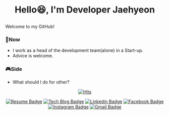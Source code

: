 <h1 align="center">
  
  Hello😆, I'm Developer Jaehyeon
  
</h1>

<p align="center">
  
  Welcome to my GitHub!
  
</p>

### 🎫Now

  * I work as a head of the development team(alone) in a Start-up.
  * Advice is welcome.
<!--   * 사용 도구? -->

### 🎮Side
  * What should I do for other?

<div align="center">
  
  [![Hits](https://hits.seeyoufarm.com/api/count/incr/badge.svg?url=https%3A%2F%2Fgithub.com%2Fcodingator&count_bg=%23A260E3&title_bg=%23555555&icon=&icon_color=%23E7E7E7&title=hits&edge_flat=false)](https://hits.seeyoufarm.com)
  
</div>

<div align="center">
  
  [![Resume Badge](http://img.shields.io/badge/-Resume-black?style=flat-square&logo=Notion&link=https://www.notion.so/devjhl/3836be66a99a4768a6bdfd44935787c5)](https://www.notion.so/devjhl/3836be66a99a4768a6bdfd44935787c5)
  [![Tech Blog Badge](http://img.shields.io/badge/-Tech%20blog-black?style=flat-square&logo=github&link=https://devz.co.kr/)](https://devz.co.kr/)
  [![Linkedin Badge](https://img.shields.io/badge/-LinkedIn-blue?style=flat-square&logo=Linkedin&logoColor=white&link=https://www.linkedin.com/in/jaehyeon-lee-b00314208/)](https://www.linkedin.com/in/jaehyeon-lee-b00314208/)
  [![Facebook Badge](https://img.shields.io/badge/facebook-1877f2?style=flat-square&logo=facebook&logoColor=white&link=https://www.facebook.com/wogusdl1236)](https://www.facebook.com/wogusdl1236)
  [![Instagram Badge](https://img.shields.io/badge/-Instagram-dd2a7b?style=flat-square&logo=instagram&logoColor=white&link=https://www.instagram.com/ljhyeon_/)](https://www.instagram.com/ljhyeon_/)
  [![Gmail Badge](https://img.shields.io/badge/Gmail-d14836?style=flat-square&logo=Gmail&logoColor=white&link=mailto:dev.jaehyeon.lee@gmail.com)](mailto:dev.jaehyeon.lee@gmail.com)

</div>
